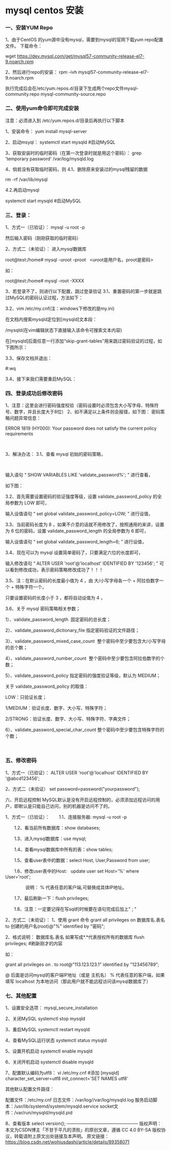# mysql centos 安装

### 一、安装YUM Repo
1、由于CentOS 的yum源中没有mysql，需要到mysql的官网下载yum repo配置文件。
下载命令：

wget https://dev.mysql.com/get/mysql57-community-release-el7-9.noarch.rpm

2、然后进行repo的安装：
rpm -ivh mysql57-community-release-el7-9.noarch.rpm

执行完成后会在/etc/yum.repos.d/目录下生成两个repo文件mysql-community.repo mysql-community-source.repo

### 二、使用yum命令即可完成安装
注意：必须进入到 /etc/yum.repos.d/目录后再执行以下脚本

1、安装命令：
yum install mysql-server

2、启动msyql：
systemctl start mysqld #启动MySQL

3、获取安装时的临时密码（在第一次登录时就是用这个密码）：
grep 'temporary password' /var/log/mysqld.log

4、倘若没有获取临时密码，则
4.1、删除原来安装过的mysql残留的数据

rm -rf /var/lib/mysql

4.2.再启动mysql

systemctl start mysqld #启动MySQL

### 三、登录：
1、方式一（已验证）：
mysql -u root -p

然后输入密码（刚刚获取的临时密码）

2、方式二（未验证）：
进入mysql数据库

root@test:/home# mysql -uroot -proot   <uroot是用户名，proot是密码>

如：

root@test:/home# mysql -root -XXXX

3、若登录不了，则进行以下配置，跳过登录验证
3.1、重置密码的第一步就是跳过MySQL的密码认证过程，方法如下：

3.2、vim /etc/my.cnf(注：windows下修改的是my.ini)

在文档内搜索mysqld定位到[mysqld]文本段：

/mysqld(在vim编辑状态下直接输入该命令可搜索文本内容)

在[mysqld]后面任意一行添加“skip-grant-tables”用来跳过密码验证的过程，如下图所示：



3.3、保存文档并退出：

#:wq

3.4、接下来我们需要重启MySQL：

### 四、登录成功后修改密码
1、注意：这里会进行密码强度校验（密码设置时必须包含大小写字母、特殊符号、数字，并且长度大于8位）
2、如不满足以上条件则会报错，如下图：
密码策略问题异常信息：

ERROR 1819 (HY000): Your password does not satisfy the current policy requirements



 

3、解决办法：
3.1、查看 mysql 初始的密码策略，

 

输入语句 “ SHOW VARIABLES LIKE 'validate_password%'; ” 进行查看，

如下图：



3.2、首先需要设置密码的验证强度等级，设置 validate_password_policy 的全局参数为 LOW 即可，

输入设值语句 “ set global validate_password_policy=LOW; ” 进行设值，

3.3、当前密码长度为 8 ，如果不介意的话就不用修改了，按照通用的来讲，设置为 6 位的密码，设置 validate_password_length 的全局参数为 6 即可，

输入设值语句 “ set global validate_password_length=6; ” 进行设值，

3.4、现在可以为 mysql 设置简单密码了，只要满足六位的长度即可，

输入修改语句 “ ALTER USER 'root'@'localhost' IDENTIFIED BY '123456'; ” 可以看到修改成功，表示密码策略修改成功了！！！

3.5、注：在默认密码的长度最小值为 4 ，由 大/小写字母各一个 + 阿拉伯数字一个 + 特殊字符一个，

只要设置密码的长度小于 3 ，都将自动设值为 4 ，

3.6、关于 mysql 密码策略相关参数；

1）、validate_password_length  固定密码的总长度；

2）、validate_password_dictionary_file 指定密码验证的文件路径；

3）、validate_password_mixed_case_count  整个密码中至少要包含大/小写字母的总个数；

4）、validate_password_number_count  整个密码中至少要包含阿拉伯数字的个数；

5）、validate_password_policy 指定密码的强度验证等级，默认为 MEDIUM；

关于 validate_password_policy 的取值：

LOW：只验证长度；

1/MEDIUM：验证长度、数字、大小写、特殊字符；

2/STRONG：验证长度、数字、大小写、特殊字符、字典文件；

6）、validate_password_special_char_count 整个密码中至少要包含特殊字符的个数；

 

### 五、修改密码
1、方式一（已验证）：
ALTER USER 'root'@'localhost' IDENTIFIED BY '@abcd123456'; 

2、方式二（未验证）
set password=password("yourpassword"); 

六、开启远程控制
MySQL默认是没有开启远程控制的，必须添加远程访问的用户，即默认是只能自己访问，别的机器是访问不了的。

1、方式一（已验证）：
　   1.1、连接服务器: mysql -u root -p

　　1.2、看当前所有数据库：show databases;

　　1.3、进入mysql数据库：use mysql;

　　1.4、查看mysql数据库中所有的表：show tables;

　　1.5、查看user表中的数据：select Host, User,Password from user;

　　1.6、修改user表中的Host:   update user set Host='%' where User='root';  

                说明： % 代表任意的客户端,可替换成具体IP地址。

　　1.7、最后刷新一下：flush privileges;

       1.8、注意：一定要记得在写sql的时候要在语句完成后加上" ; "

2、方式二（未验证）：
1、使用 grant 命令
grant all privileges on 数据库名.表名 to 创建的用户名(root)@"%" identified by "密码";

2、格式说明：
数据库名.表名 如果写成*.*代表授权所有的数据库 flush privileges; #刷新刚才的内容

如：

grant all privileges on *.* to root@"113.123.123.1" identified by "123456789";

@ 后面是访问mysql的客户端IP地址（或是 主机名） % 代表任意的客户端，如果填写 localhost 为本地访问（那此用户就不能远程访问该mysql数据库了）

### 七、其他配置
1、设置安全选项：
mysql_secure_installation

2、关闭MySQL
systemctl stop mysqld 

3、重启MySQL
systemctl restart mysqld 

4、查看MySQL运行状态
systemctl status mysqld 

5、设置开机启动
systemctl enable mysqld 

6、关闭开机启动
systemctl disable mysqld 

7、配置默认编码为utf8：
vi /etc/my.cnf #添加 [mysqld] character_set_server=utf8 init_connect='SET NAMES utf8'

其他默认配置文件路径： 

配置文件：/etc/my.cnf 日志文件：/var/log//var/log/mysqld.log 服务启动脚本：/usr/lib/systemd/system/mysqld.service socket文件：/var/run/mysqld/mysqld.pid

8、查看版本
select version();
————————————————
版权声明：本文为CSDN博主「不甘于平凡的溃败」的原创文章，遵循 CC 4.0 BY-SA 版权协议，转载请附上原文出处链接及本声明。
原文链接：https://blog.csdn.net/wohiusdashi/article/details/89358071
